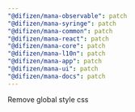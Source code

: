 ```yaml
---
"@difizen/mana-observable": patch
"@difizen/mana-syringe": patch
"@difizen/mana-common": patch
"@difizen/mana-react": patch
"@difizen/mana-core": patch
"@difizen/mana-l10n": patch
"@difizen/mana-app": patch
"@difizen/mana-ui": patch
"@difizen/mana-docs": patch
---
```


Remove global style css
